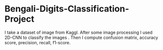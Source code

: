 # Bengali-Digits-Classification-Project
I take a dataset of image from Kaggl. After some image processing I used 2D-CNN to classify the images . Then I compute confusion matrix, accuracy score, precision, recall, f1-score.
